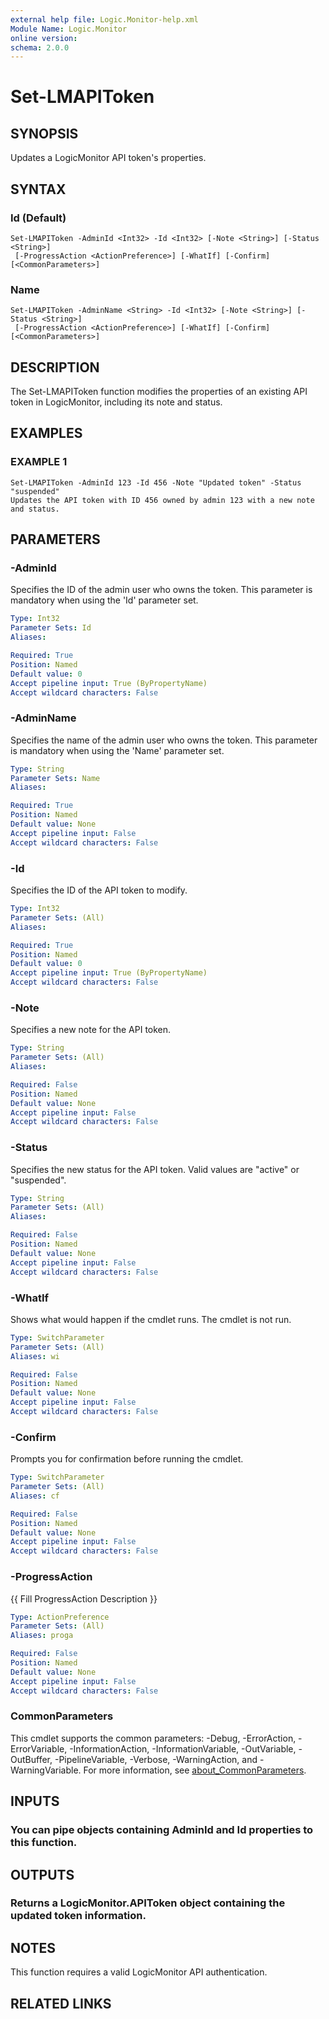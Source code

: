 ```yaml
---
external help file: Logic.Monitor-help.xml
Module Name: Logic.Monitor
online version:
schema: 2.0.0
---
```


# Set-LMAPIToken

## SYNOPSIS
Updates a LogicMonitor API token's properties.

## SYNTAX

### Id (Default)
```
Set-LMAPIToken -AdminId <Int32> -Id <Int32> [-Note <String>] [-Status <String>]
 [-ProgressAction <ActionPreference>] [-WhatIf] [-Confirm] [<CommonParameters>]
```

### Name
```
Set-LMAPIToken -AdminName <String> -Id <Int32> [-Note <String>] [-Status <String>]
 [-ProgressAction <ActionPreference>] [-WhatIf] [-Confirm] [<CommonParameters>]
```

## DESCRIPTION
The Set-LMAPIToken function modifies the properties of an existing API token in LogicMonitor, including its note and status.

## EXAMPLES

### EXAMPLE 1
```
Set-LMAPIToken -AdminId 123 -Id 456 -Note "Updated token" -Status "suspended"
Updates the API token with ID 456 owned by admin 123 with a new note and status.
```

## PARAMETERS

### -AdminId
Specifies the ID of the admin user who owns the token.
This parameter is mandatory when using the 'Id' parameter set.

```yaml
Type: Int32
Parameter Sets: Id
Aliases:

Required: True
Position: Named
Default value: 0
Accept pipeline input: True (ByPropertyName)
Accept wildcard characters: False
```

### -AdminName
Specifies the name of the admin user who owns the token.
This parameter is mandatory when using the 'Name' parameter set.

```yaml
Type: String
Parameter Sets: Name
Aliases:

Required: True
Position: Named
Default value: None
Accept pipeline input: False
Accept wildcard characters: False
```

### -Id
Specifies the ID of the API token to modify.

```yaml
Type: Int32
Parameter Sets: (All)
Aliases:

Required: True
Position: Named
Default value: 0
Accept pipeline input: True (ByPropertyName)
Accept wildcard characters: False
```

### -Note
Specifies a new note for the API token.

```yaml
Type: String
Parameter Sets: (All)
Aliases:

Required: False
Position: Named
Default value: None
Accept pipeline input: False
Accept wildcard characters: False
```

### -Status
Specifies the new status for the API token.
Valid values are "active" or "suspended".

```yaml
Type: String
Parameter Sets: (All)
Aliases:

Required: False
Position: Named
Default value: None
Accept pipeline input: False
Accept wildcard characters: False
```

### -WhatIf
Shows what would happen if the cmdlet runs.
The cmdlet is not run.

```yaml
Type: SwitchParameter
Parameter Sets: (All)
Aliases: wi

Required: False
Position: Named
Default value: None
Accept pipeline input: False
Accept wildcard characters: False
```

### -Confirm
Prompts you for confirmation before running the cmdlet.

```yaml
Type: SwitchParameter
Parameter Sets: (All)
Aliases: cf

Required: False
Position: Named
Default value: None
Accept pipeline input: False
Accept wildcard characters: False
```

### -ProgressAction
{{ Fill ProgressAction Description }}

```yaml
Type: ActionPreference
Parameter Sets: (All)
Aliases: proga

Required: False
Position: Named
Default value: None
Accept pipeline input: False
Accept wildcard characters: False
```

### CommonParameters
This cmdlet supports the common parameters: -Debug, -ErrorAction, -ErrorVariable, -InformationAction, -InformationVariable, -OutVariable, -OutBuffer, -PipelineVariable, -Verbose, -WarningAction, and -WarningVariable. For more information, see [about_CommonParameters](http://go.microsoft.com/fwlink/?LinkID=113216).

## INPUTS

### You can pipe objects containing AdminId and Id properties to this function.
## OUTPUTS

### Returns a LogicMonitor.APIToken object containing the updated token information.
## NOTES
This function requires a valid LogicMonitor API authentication.

## RELATED LINKS
